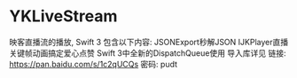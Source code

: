 # YKLiveStream
映客直播流的播放, Swift 3
包含以下内容: 
JSONExport秒解JSON
IJKPlayer直播
关键帧动画搞定爱心点赞
Swift 3中全新的DispatchQueue使用
导入库详见 链接: https://pan.baidu.com/s/1c2qUCQs 密码: pudt
